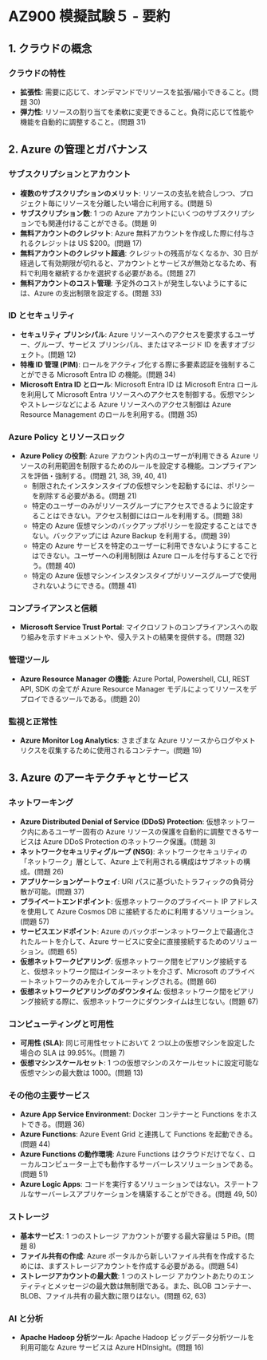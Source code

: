 # AZ900 模擬試験５ - 要約

## 1. クラウドの概念

### クラウドの特性

- **拡張性**: 需要に応じて、オンデマンドでリソースを拡張/縮小できること。(問題 30)
- **弾力性**: リソースの割り当てを柔軟に変更できること。負荷に応じて性能や機能を自動的に調整すること。(問題 31)

## 2. Azure の管理とガバナンス

### サブスクリプションとアカウント

- **複数のサブスクリプションのメリット**: リソースの支払を統合しつつ、プロジェクト毎にリソースを分離したい場合に利用する。(問題 5)
- **サブスクリプション数**: 1 つの Azure アカウントにいくつのサブスクリプションでも関連付けることができる。(問題 9)
- **無料アカウントのクレジット**: Azure 無料アカウントを作成した際に付与されるクレジットは US $200。(問題 17)
- **無料アカウントのクレジット超過**: クレジットの残高がなくなるか、30 日が経過して有効期限が切れると、アカウントとサービスが無効となるため、有料で利用を継続するかを選択する必要がある。(問題 27)
- **無料アカウントのコスト管理**: 予定外のコストが発生しないようにするには、Azure の支出制限を設定する。(問題 33)

### ID とセキュリティ

- **セキュリティ プリンシパル**: Azure リソースへのアクセスを要求するユーザー、グループ、サービス プリンシパル、またはマネージド ID を表すオブジェクト。(問題 12)
- **特権 ID 管理 (PIM)**: ロールをアクティブ化する際に多要素認証を強制することができる Microsoft Entra ID の機能。(問題 34)
- **Microsoft Entra ID とロール**: Microsoft Entra ID は Microsoft Entra ロールを利用して Microsoft Entra リソースへのアクセスを制御する。仮想マシンやストレージなどによる Azure リソースへのアクセス制御は Azure Resource Management のロールを利用する。(問題 35)

### Azure Policy とリソースロック

- **Azure Policy の役割**: Azure アカウント内のユーザーが利用できる Azure リソースの利用範囲を制限するためのルールを設定する機能。コンプライアンスを評価・強制する。(問題 21, 38, 39, 40, 41)
  - 制限されたインスタンスタイプの仮想マシンを起動するには、ポリシーを削除する必要がある。(問題 21)
  - 特定のユーザーのみがリソースグループにアクセスできるように設定することはできない。アクセス制御にはロールを利用する。(問題 38)
  - 特定の Azure 仮想マシンのバックアップポリシーを設定することはできない。バックアップには Azure Backup を利用する。(問題 39)
  - 特定の Azure サービスを特定のユーザーに利用できないようにすることはできない。ユーザーへの利用制限は Azure ロールを付与することで行う。(問題 40)
  - 特定の Azure 仮想マシンインスタンスタイプがリソースグループで使用されないようにできる。(問題 41)

### コンプライアンスと信頼

- **Microsoft Service Trust Portal**: マイクロソフトのコンプライアンスへの取り組みを示すドキュメントや、侵入テストの結果を提供する。(問題 32)

### 管理ツール

- **Azure Resource Manager の機能**: Azure Portal, Powershell, CLI, REST API, SDK の全てが Azure Resource Manager モデルによってリソースをデプロイできるツールである。(問題 20)

### 監視と正常性

- **Azure Monitor Log Analytics**: さまざまな Azure リソースからログやメトリクスを収集するために使用されるコンテナー。(問題 19)

## 3. Azure のアーキテクチャとサービス

### ネットワーキング

- **Azure Distributed Denial of Service (DDoS) Protection**: 仮想ネットワーク内にあるユーザー固有の Azure リソースの保護を自動的に調整できるサービスは Azure DDoS Protection のネットワーク保護。(問題 3)
- **ネットワークセキュリティグループ (NSG)**: ネットワークセキュリティの「ネットワーク」層として、Azure 上で利用される構成はサブネットの構成。(問題 26)
- **アプリケーションゲートウェイ**: URI パスに基づいたトラフィックの負荷分散が可能。(問題 37)
- **プライベートエンドポイント**: 仮想ネットワークのプライベート IP アドレスを使用して Azure Cosmos DB に接続するために利用するソリューション。(問題 57)
- **サービスエンドポイント**: Azure のバックボーンネットワーク上で最適化されたルートを介して、Azure サービスに安全に直接接続するためのソリューション。(問題 65)
- **仮想ネットワークピアリング**: 仮想ネットワーク間をピアリング接続すると、仮想ネットワーク間はインターネットを介さず、Microsoft のプライベートネットワークのみを介してルーティングされる。(問題 66)
- **仮想ネットワークピアリングのダウンタイム**: 仮想ネットワーク間をピアリング接続する際に、仮想ネットワークにダウンタイムは生じない。(問題 67)

### コンピューティングと可用性

- **可用性 (SLA)**: 同じ可用性セットにおいて 2 つ以上の仮想マシンを設定した場合の SLA は 99.95%。(問題 7)
- **仮想マシンスケールセット**: 1 つの仮想マシンのスケールセットに設定可能な仮想マシンの最大数は 1000。(問題 13)

### その他の主要サービス

- **Azure App Service Environment**: Docker コンテナーと Functions をホストできる。(問題 36)
- **Azure Functions**: Azure Event Grid と連携して Functions を起動できる。(問題 44)
- **Azure Functions の動作環境**: Azure Functions はクラウドだけでなく、ローカルコンピューター上でも動作するサーバーレスソリューションである。(問題 51)
- **Azure Logic Apps**: コードを実行するソリューションではない。ステートフルなサーバーレスアプリケーションを構築することができる。(問題 49, 50)

### ストレージ

- **基本サービス**: 1 つのストレージ アカウントが要する最大容量は 5 PiB。(問題 8)
- **ファイル共有の作成**: Azure ポータルから新しいファイル共有を作成するためには、まずストレージアカウントを作成する必要がある。(問題 54)
- **ストレージアカウントの最大数**: 1 つのストレージ アカウントあたりのエンティティとメッセージの最大数は無制限である。また、BLOB コンテナー、BLOB、ファイル共有の最大数に限りはない。(問題 62, 63)

### AI と分析

- **Apache Hadoop 分析ツール**: Apache Hadoop ビッグデータ分析ツールを利用可能な Azure サービスは Azure HDInsight。(問題 16)
